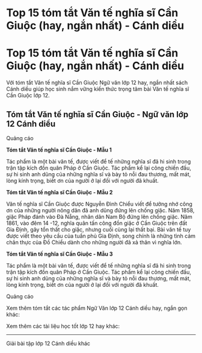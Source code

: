 # Top 15 tóm tắt Văn tế nghĩa sĩ Cần Giuộc (hay, ngắn nhất) - Cánh diều

# Top 15 tóm tắt Văn tế nghĩa sĩ Cần Giuộc (hay, ngắn nhất) - Cánh diều

Với tóm tắt Văn tế nghĩa sĩ Cần Giuộc Ngữ văn lớp 12 hay, ngắn nhất sách Cánh diều giúp học sinh nắm vững kiến thức trọng tâm bài Văn tế nghĩa sĩ Cần Giuộc lớp 12.

## Tóm tắt Văn tế nghĩa sĩ Cần Giuộc - Ngữ văn lớp 12 Cánh diều

Quảng cáo

**Tóm tắt Văn tế nghĩa sĩ Cần Giuộc - Mẫu 1**

Tác phẩm là một bài văn tế, được viết để tế những nghĩa sĩ đã hi sinh trong trận tập kích đồn quân Pháp ở Cần Giuộc. Tác phẩm kể lại công chiến đấu, sự hi sinh anh dũng của những nghĩa sĩ và bày tỏ nỗi đau thương, mất mát, lòng kính trọng, biết ơn của người ở lại đối với người đã khuất.

**Tóm tắt Văn tế nghĩa sĩ Cần Giuộc - Mẫu 2**

Văn tế nghĩa sĩ Cần Giuộc được Nguyễn Đình Chiểu viết để tưởng nhớ công ơn của những người nông dân đã anh dũng đứng lên chống giặc. Năm 1858, giặc Pháp đánh vào Đà Nẵng, nhân dân Nam Bộ đứng lên chống giặc. Năm 1861, vào đêm 14 -12, nghĩa quân tấn công đồn giặc ở Cần Giuộc trên đất Gia Định, gây tổn thất cho giặc, nhưng cuối cùng lại thất bại. Bài văn tế tuy được viết theo yêu cầu của tuần phủ Gia Định, song chính là những tình cảm chân thực của Đồ Chiểu dành cho những người đã xả thân vì nghĩa lớn.

**Tóm tắt Văn tế nghĩa sĩ Cần Giuộc - Mẫu 3**

Tác phẩm là một bài văn tế, được viết để tế những nghĩa sĩ đã hi sinh trong trận tập kích đồn quân Pháp ở Cần Giuộc. Tác phẩm kể lại công chiến đấu, sự hi sinh anh dũng của những nghĩa sĩ và bày tỏ nỗi đau thương, mất mát, lòng kính trọng, biết ơn của người ở lại đối với người đã khuất.

Quảng cáo

Xem thêm tóm tắt các tác phẩm Ngữ Văn lớp 12 Cánh diều hay, ngắn gọn khác:

Xem thêm các tài liệu học tốt lớp 12 hay khác:

* * *

Giải bài tập lớp 12 Cánh diều khác
